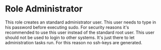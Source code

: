 # Role Administrator
This role creates an standard administrator user.
This user needs to type in his password before executing sudo.
For security reasons it's recommended to use this user instead of the standard root user.
This user should not be used to login to other systems. It's just there to let administration tasks run.
For this reason no ssh-keys are generated.
